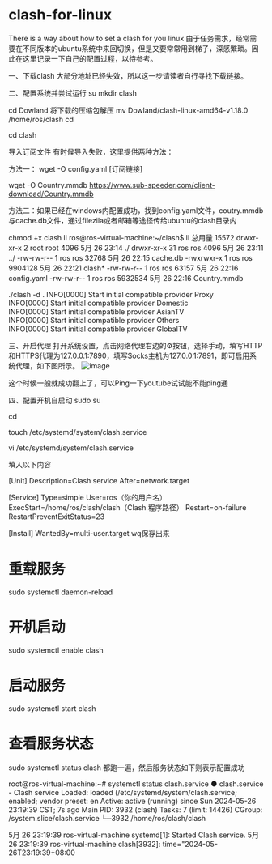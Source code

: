 # clash-for-linux
There is a way about how to set a clash for you linux
由于任务需求，经常需要在不同版本的ubuntu系统中来回切换，但是又要常常用到梯子，深感繁琐。因此在这里记录一下自己的配置过程，以待参考。

一、下载clash
大部分地址已经失效，所以这一步请读者自行寻找下载链接。

二、配置系统并尝试运行
su
mkdir clash

cd Dowland
将下载的压缩包解压
mv Dowland/clash-linux-amd64-v1.18.0 /home/ros/clash
cd

cd clash

导入订阅文件 有时候导入失败，这里提供两种方法：

方法一：
wget -O config.yaml [订阅链接]

 wget -O Country.mmdb https://www.sub-speeder.com/client-download/Country.mmdb

方法二：如果已经在windows内配置成功，找到config.yaml文件，coutry.mmdb与cache.db文件，通过filezila或者邮箱等途径传给ubuntu的clash目录内


chmod +x clash 
ll
ros@ros-virtual-machine:~/clash$ ll
总用量 15572
drwxr-xr-x  2 root root    4096 5月  26 23:14 ./
drwxr-xr-x 31 ros  ros     4096 5月  26 23:11 ../
-rw-rw-r--  1 ros  ros    32768 5月  26 22:15 cache.db
-rwxrwxr-x  1 ros  ros  9904128 5月  26 22:21 clash*
-rw-rw-r--  1 ros  ros    63157 5月  26 22:16 config.yaml
-rw-rw-r--  1 ros  ros  5932534 5月  26 22:16 Country.mmdb

 ./clash -d .
INFO[0000] Start initial compatible provider Proxy      
INFO[0000] Start initial compatible provider Domestic   
INFO[0000] Start initial compatible provider AsianTV    
INFO[0000] Start initial compatible provider Others     
INFO[0000] Start initial compatible provider GlobalTV

三、开启代理
打开系统设置，点击网络代理右边的⚙按钮，选择手动，填写HTTP和HTTPS代理为127.0.0.1:7890，填写Socks主机为127.0.0.1:7891，即可启用系统代理，如下图所示。
![image](https://github.com/user-attachments/assets/7da88135-5dec-4e9d-948f-616c3f7e4cfc)



这个时候一般就成功翻上了，可以Ping一下youtube试试能不能ping通

四、配置开机自启动
sudo su

cd

touch /etc/systemd/system/clash.service

vi /etc/systemd/system/clash.service

填入以下内容

[Unit]
Description=Clash service
After=network.target

[Service]
Type=simple
User=ros（你的用户名）
ExecStart=/home/ros/clash/clash（Clash 程序路径）
Restart=on-failure
RestartPreventExitStatus=23

[Install]
WantedBy=multi-user.target
wq保存出来

# 重载服务
sudo systemctl daemon-reload
# 开机启动
sudo systemctl enable clash
# 启动服务
sudo systemctl start clash
# 查看服务状态
sudo systemctl status clash
都跑一遍，然后服务状态如下则表示配置成功

root@ros-virtual-machine:~# systemctl status clash.service
● clash.service - Clash service
   Loaded: loaded (/etc/systemd/system/clash.service; enabled; vendor preset: en
   Active: active (running) since Sun 2024-05-26 23:19:39 CST; 7s ago
 Main PID: 3932 (clash)
    Tasks: 7 (limit: 14426)
   CGroup: /system.slice/clash.service
           └─3932 /home/ros/clash/clash

5月 26 23:19:39 ros-virtual-machine systemd[1]: Started Clash service.
5月 26 23:19:39 ros-virtual-machine clash[3932]: time="2024-05-26T23:19:39+08:00
